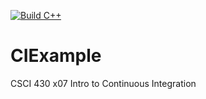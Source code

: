 [![Build C++](https://github.com/jbvic/CIExample/actions/workflows/main.yml/badge.svg)](https://github.com/jbvic/CIExample/actions/workflows/main.yml)
# CIExample
CSCI 430 x07 Intro to Continuous Integration
